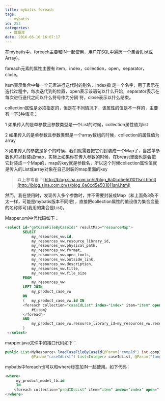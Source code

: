 ```yaml
---
title: mybatis foreach
tags:
  - mybatis
id: 253
categories:
  - 数据库
date: 2016-06-10 16:07:17
---
```


在mybatis中，foreach主要和IN一起使用，用户在SQL中遍历一个集合(List或Array)。

foreach元素的属性主要有 item，index，collection，open，separator，close。

item表示集合中每一个元素进行迭代时的别名，index指 定一个名字，用于表示在迭代过程中，每次迭代到的位置，open表示该语句以什么开始，separator表示在每次进行迭代之间以什么符号作为分隔 符，close表示以什么结束。

collection属性是必须指定的，但是在不同情况下，该属性的值是不一样的，主要有一下3种情况：

1 如果传入的是单参数且参数类型是一个List的时候，collection属性值为list

2 如果传入的是单参数且参数类型是一个array数组的时候，collection的属性值为array

3 如果传入的参数是多个的时候，我们就需要把它们封装成一个Map了，当然单参数也可以封装成map，实际上如果你在传入参数的时候，在breast里面也是会把它封装成一个Map的，map的key就是参数名，所以这个时候collection属性值就是传入的List或array对象在自己封装的map里面的key

> 以上参考自：[http://blog.sina.com.cn/s/blog_6a0cd5e501011snl.html](http://blog.sina.com.cn/s/blog_6a0cd5e501011snl.html)

然而，我在使用时，发现传入多个参数时，并不需要封装成Map（和上面条3条不太一样，可能是mybatis版本不同吧），直接把collection属性的值设值为集合变量的名称即可(我用的集合是List<Integer>)。

Mapper.xml中代代码如下：



``` sql
<select id="getCaseFileByCaseIds" resultMap="resourceMap">
        SELECT
            my_resources_vw.id,
            my_resources_vw.resource_library_id,
            my_resources_vw.physical_path,
            my_resources_vw.format,
            my_resources_vw.open_tools,
            my_resources_vw.outside_link,
            my_resources_vw.description,
            my_resources_vw.title,
            my_resources_vw.file_size
        FROM
            my_resources_vw
        LEFT JOIN
            my_product_case_vw
        ON
        (   my_product_case_vw.id IN 
        <foreach collection="caseIdList" index="index" item="item" open="(" separator="," close=")">
            #{item}
        </foreach>
        AND
            my_product_case_vw.resource_library_id=my_resources_vw.resource_library_id
        )           
 </select>
```

mapper.java文件中的接口代码如下：



``` java
public List<MyResource> loadCaseFileByCaseId(@Param("compId") int compId, 
            @Param("caseIdList") List<Integer> caseIdList, @Param("langId") String langId);
```

mybatis中foreach也可以和where标签加IN一起使用。如下代码：



``` sql
<where>
     my_product_model_tb.id 
     IN
    <foreach collection="prodIDsList" item="item" index="index" open="(" separator="," close=")">#{item}</foreach>
</where>
```